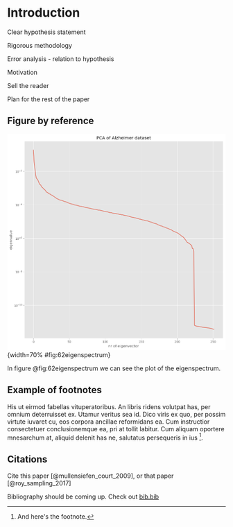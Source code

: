 # Introduction

Clear hypothesis statement

Rigorous methodology

Error analysis - relation to hypothesis

Motivation

Sell the reader

Plan for the rest of the paper

## Figure by reference

![Eigenspectrum](ex6_2_eigenspectrum.png){width=70% #fig:62eigenspectrum}

In figure @fig:62eigenspectrum we can see the plot of the eigenspectrum.

## Example of footnotes

His ut eirmod fabellas vituperatoribus. An libris ridens volutpat has, per omnium deterruisset ex. Utamur veritus sea id. Dico viris ex quo, per possim virtute iuvaret cu, eos corpora ancillae reformidans ea. Cum instructior consectetuer conclusionemque ea, pri at tollit labitur. Cum aliquam oportere mnesarchum at, aliquid delenit has ne, salutatus persequeris in ius [^one].

[^one]: And here's the footnote.

## Citations

Cite this paper [@mullensiefen_court_2009], or that paper [@roy_sampling_2017]

Bibliography should be coming up. Check out [bib.bib](bib.bib)

